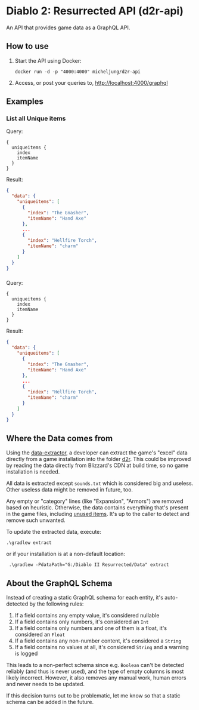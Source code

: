 # Diablo 2: Resurrected API (d2r-api)

An API that provides game data as a GraphQL API.

## How to use

1. Start the API using Docker:

       docker run -d -p "4000:4000" micheljung/d2r-api

1. Access, or post your queries to, [http://localhost:4000/graphql](http://localhost:4000/graphql)

## Examples

### List all Unique items

Query:

```
{
  uniqueitems {
    index
    itemName
  }
}
```

Result:

```json
{
  "data": {
    "uniqueitems": [
      {
        "index": "The Gnasher",
        "itemName": "Hand Axe"
      },
      ...
      {
        "index": "Hellfire Torch",
        "itemName": "charm"
      }
    ]
  }
}
```

### 

Query:

```
{
  uniqueitems {
    index
    itemName
  }
}
```

Result:

```json
{
  "data": {
    "uniqueitems": [
      {
        "index": "The Gnasher",
        "itemName": "Hand Axe"
      },
      ...
      {
        "index": "Hellfire Torch",
        "itemName": "charm"
      }
    ]
  }
}
```

## Where the Data comes from

Using the [data-extractor](build-plugins/data-extractor), a developer can extract the game's "excel" data directly
from a game installation into the folder [d2r](d2r). This could be improved by reading the data directly from Blizzard's
CDN at build time, so no game installation is needed.

All data is extracted except `sounds.txt` which is considered big and useless. Other useless data might be removed in
future, too.

Any empty or "category" lines (like "Expansion", "Armors") are removed based on heuristic. Otherwise, the data contains
everything that's present in the game files, including [unused items](https://tcrf.net/Diablo_II/Unused_Objects). It's
up to the caller to detect and remove such unwanted.

To update the extracted data, execute:

    .\gradlew extract

or if your installation is at a non-default location:


     .\gradlew -PdataPath="G:/Diablo II Resurrected/Data" extract

## About the GraphQL Schema

Instead of creating a static GraphQL schema for each entity, it's auto-detected by the following rules:

1. If a field contains any empty value, it's considered nullable
1. If a field contains only numbers, it's considered an `Int`
1. If a field contains only numbers and one of them is a float, it's considered an `Float`
1. If a field contains any non-number content, it's considered a `String`
1. If a field contains no values at all, it's considered `String` and a warning is logged

This leads to a non-perfect schema since e.g. `Boolean` can't be detected reliably (and thus is never used), and the
type of empty columns is most likely incorrect. However, it also removes any manual work, human errors and never needs
to be updated.

If this decision turns out to be problematic, let me know so that a static schema can be added in the future.
